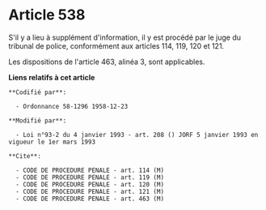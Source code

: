 # Article 538

S'il y a lieu à supplément d'information, il y est procédé par le juge du tribunal de police, conformément aux articles 114,
119, 120 et 121.

Les dispositions de l'article 463, alinéa 3, sont applicables.

**Liens relatifs à cet article**

	**Codifié par**:

	  - Ordonnance 58-1296 1958-12-23

	**Modifié par**:

	  - Loi n°93-2 du 4 janvier 1993 - art. 208 () JORF 5 janvier 1993 en vigueur le 1er mars 1993

	**Cite**:

	  - CODE DE PROCEDURE PENALE - art. 114 (M)
	  - CODE DE PROCEDURE PENALE - art. 119 (M)
	  - CODE DE PROCEDURE PENALE - art. 120 (M)
	  - CODE DE PROCEDURE PENALE - art. 121 (M)
	  - CODE DE PROCEDURE PENALE - art. 463 (M)
